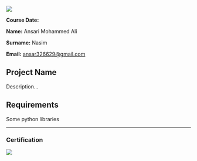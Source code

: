 
![](img/logo.png)

**Course Date:**

**Name:** Ansari Mohammed Ali

**Surname:** Nasim  

**Email:** ansar326629@gmail.com  


## Project Name
Description...

## Requirements
Some python libraries

---

### Certification
![](img/certificate_ex.png)

